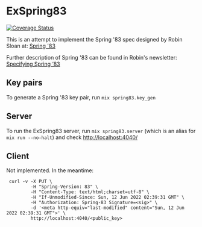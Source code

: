 # ExSpring83
[![Coverage Status](https://coveralls.io/repos/github/davemenninger/exspring83/badge.svg?branch=main)](https://coveralls.io/github/davemenninger/exspring83?branch=main)

This is an attempt to implement the Spring '83 spec designed by Robin Sloan at: [Spring '83](https://github.com/robinsloan/spring-83-spec/blob/main/draft-20220616.md)

Further description of Spring '83 can be found in Robin's newsletter: [Specifying Spring ‘83](https://www.robinsloan.com/lab/specifying-spring-83/)

## Key pairs

To generate a Spring '83 key pair, run `mix spring83.key_gen`

## Server

To run the ExSpring83 server, run `mix spring83.server` (which is an alias for `mix run --no-halt`) and check [http://localhost:4040/](http://localhost:4040/)

## Client

Not implemented.  In the meantime:

```
 curl -v -X PUT \
         -H "Spring-Version: 83" \
         -H "Content-Type: text/html;charset=utf-8" \
         -H "If-Unmodified-Since: Sun, 12 Jun 2022 02:39:31 GMT" \
         -H "Authorization: Spring-83 Signature=<sig>" \
         -d '<meta http-equiv="last-modified" content="Sun, 12 Jun 2022 02:39:31 GMT">' \
         http://localhost:4040/<public_key>
           
```

